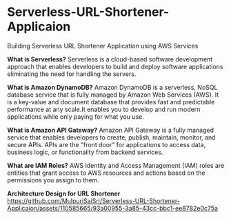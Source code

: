 # Serverless-URL-Shortener-Applicaion
Building Serverless URL Shortener Application using AWS Services 

**What is Serverless?**
Serverless is a cloud-based software development approach that enables developers to build and deploy software applications eliminating the need for handling the servers.

**What is Amazon DynamoDB?**
Amazon DynamoDB is a serverless, NoSQL database service that is fully managed by Amazon Web Services (AWS). It is a key-value and document database that provides fast and predictable performance at any scale.It enables you to develop and run modern applications while only paying for what you use.

**What is Amazon API Gateway?**
Amazon API Gateway is a fully managed service that enables developers to create, publish, maintain, monitor, and secure APIs. APIs are the "front door" for applications to access data, business logic, or functionality from backend services.

**What are IAM Roles?**
AWS Identity and Access Management (IAM) roles are entities that grant access to AWS resources and actions based on the permissions you assign to them.

**Architecture Design for URL Shortener**
https://github.com/MulpuriSaiSri/Serverless-URL-Shortener-Applicaion/assets/110585665/93a00955-3a85-43cc-bbc1-ee8782e0c75a

